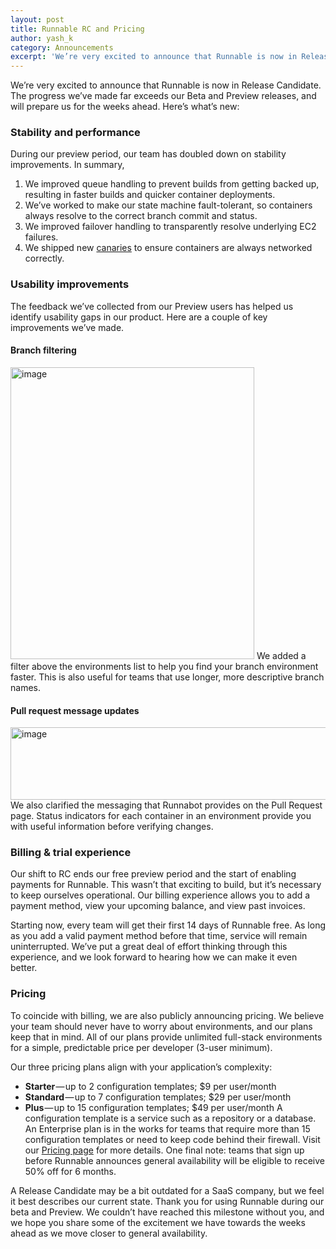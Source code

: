 ```yaml
---
layout: post
title: Runnable RC and Pricing
author: yash_k
category: Announcements
excerpt: 'We’re very excited to announce that Runnable is now in Release Candidate. The progress we’ve made far exceeds our Beta and Preview releases, and will prepare us for the weeks ahead. Here’s what’s new:'
---
```


We’re very excited to announce that Runnable is now in Release Candidate. The progress we’ve made far exceeds our Beta and Preview releases, and will prepare us for the weeks ahead. Here’s what’s new:

### Stability and performance

During our preview period, our team has doubled down on stability improvements. In summary,

1. We improved queue handling to prevent builds from getting backed up, resulting in faster builds and quicker container deployments.
2. We’ve worked to make our state machine fault-tolerant, so containers always resolve to the correct branch commit and status.
3. We improved failover handling to transparently resolve underlying EC2 failures.
4. We shipped new [canaries](http://blog.runnable.com/post/141863901521/testing-your-app-on-a-budget) to ensure containers are always networked correctly.

### Usability improvements

The feedback we’ve collected from our Preview users has helped us identify usability gaps in our product. Here are a couple of key improvements we’ve made.

#### Branch filtering

<img src="https://s3-us-west-1.amazonaws.com/runnable-design/filter.png" class="post-graphic" width="390" height="467" alt="image">
We added a filter above the environments list to help you find your branch environment faster. This is also useful for teams that use longer, more descriptive branch names.

#### Pull request message updates

<img src="https://s3-us-west-1.amazonaws.com/runnable-design/runnabot.png" class="post-graphic" width="660" height="116" alt="image">
We also clarified the messaging that Runnabot provides on the Pull Request page. Status indicators for each container in an environment provide you with useful information before verifying changes.

### Billing & trial experience

Our shift to RC ends our free preview period and the start of enabling payments for Runnable. This wasn’t that exciting to build, but it’s necessary to keep ourselves operational. Our billing experience allows you to add a payment method, view your upcoming balance, and view past invoices.

Starting now, every team will get their first 14 days of Runnable free. As long as you add a valid payment method before that time, service will remain uninterrupted. We’ve put a great deal of effort thinking through this experience, and we look forward to hearing how we can make it even better.

### Pricing

To coincide with billing, we are also publicly announcing pricing. We believe your team should never have to worry about environments, and our plans keep that in mind. All of our plans provide unlimited full-stack environments for a simple, predictable price per developer (3-user minimum).

Our three pricing plans align with your application’s complexity:

* **Starter** — up to 2 configuration templates; $9 per user/month
* **Standard** — up to 7 configuration templates; $29 per user/month
* **Plus** — up to 15 configuration templates; $49 per user/month
A configuration template is a service such as a repository or a database. An Enterprise plan is in the works for teams that require more than 15 configuration templates or need to keep code behind their firewall. Visit our [Pricing page](https://runnable.com/pricing) for more details. One final note: teams that sign up before Runnable announces general availability will be eligible to receive 50% off for 6 months.

A Release Candidate may be a bit outdated for a SaaS company, but we feel it best describes our current state. Thank you for using Runnable during our beta and Preview. We couldn’t have reached this milestone without you, and we hope you share some of the excitement we have towards the weeks ahead as we move closer to general availability.
